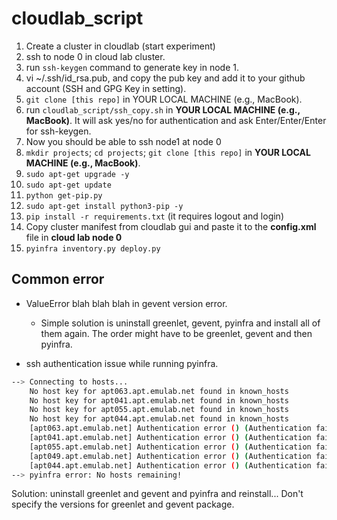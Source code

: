 # cloudlab_script


1. Create a cluster in cloudlab (start experiment)
2. ssh to node 0 in cloud lab cluster.
3. run ```ssh-keygen``` command to generate key in node 1.
4. vi ~/.ssh/id_rsa.pub, and copy the pub key and add it to your github account (SSH and GPG Key in setting).
5. ```git clone [this repo]``` in YOUR LOCAL MACHINE (e.g., MacBook).
6. run ```cloudlab_script/ssh_copy.sh``` in **YOUR LOCAL MACHINE (e.g., MacBook)**. It will ask yes/no for authentication and ask Enter/Enter/Enter for ssh-keygen.
7. Now you should be able to ssh node1 at node 0
8. ```mkdir projects```; ```cd projects```; ```git clone [this repo]``` in **YOUR LOCAL MACHINE (e.g., MacBook)**.
9. ```sudo apt-get upgrade -y```
10. ```sudo apt-get update```
11. ```python get-pip.py```
12. ```sudo apt-get install python3-pip -y```
13. ```pip install -r requirements.txt``` (it requires logout and login)
14. Copy cluster manifest from cloudlab gui and paste it to the **config.xml** file in **cloud lab node 0**
15. ```pyinfra inventory.py deploy.py```



## Common error
- ValueError blah blah blah in gevent version error.
    - Simple solution is uninstall greenlet, gevent, pyinfra and install all of them again. The order might have to be greenlet, gevent and then pyinfra.

- ssh authentication issue while running pyinfra.
```bash
--> Connecting to hosts...
    No host key for apt063.apt.emulab.net found in known_hosts
    No host key for apt041.apt.emulab.net found in known_hosts
    No host key for apt055.apt.emulab.net found in known_hosts
    No host key for apt044.apt.emulab.net found in known_hosts
    [apt063.apt.emulab.net] Authentication error () (Authentication failed.)
    [apt041.apt.emulab.net] Authentication error () (Authentication failed.)
    [apt055.apt.emulab.net] Authentication error () (Authentication failed.)
    [apt049.apt.emulab.net] Authentication error () (Authentication failed.)
    [apt044.apt.emulab.net] Authentication error () (Authentication failed.)
--> pyinfra error: No hosts remaining!
```

Solution: uninstall greenlet and gevent and pyinfra and reinstall... Don't specify the versions for greenlet and gevent package.

